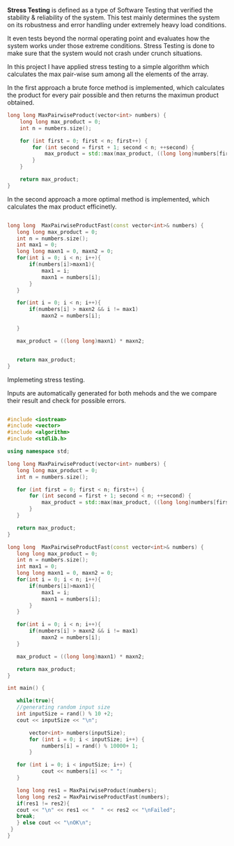 
**Stress Testing** is defined as a type of Software Testing that verified the stability & reliability of the system. This test mainly determines the system on its robustness and error handling under extremely heavy load conditions.

It even tests beyond the normal operating point and evaluates how the system works under those extreme conditions. Stress Testing is done to make sure that the system would not crash under crunch situations.

In this project I have applied stress testing to a simple algorithm which calculates the max pair-wise sum among all the elements of the array.

In the first approach a brute force method is implemented, which calculates the product for every pair possible and then returns the maximun product obtained.

```c++
long long MaxPairwiseProduct(vector<int> numbers) {
    long long max_product = 0;
    int n = numbers.size();

    for (int first = 0; first < n; first++) {
        for (int second = first + 1; second < n; ++second) {
            max_product = std::max(max_product, ((long long)numbers[first] * numbers[second]));
        }
    }

    return max_product;
}
```

In the second approach a more optimal method is implemented, which calculates the max product efficinetly.
 
 ```c++
 
long long  MaxPairwiseProductFast(const vector<int>& numbers) {
    long long max_product = 0;
    int n = numbers.size();
	int max1 = 0; 
	long long maxn1 = 0, maxn2 = 0;
	for(int i = 0; i < n; i++){
		if(numbers[i]>maxn1){
			max1 = i;
			maxn1 = numbers[i];
		}
	}

	for(int i = 0; i < n; i++){
		if(numbers[i] > maxn2 && i != max1)
			maxn2 = numbers[i];

	}

	max_product = ((long long)maxn1) * maxn2;


    return max_product;
} 
```

 Implemeting stress testing.
 
 Inputs are automatically generated for both mehods and the we compare their result and check for possible errors.
 
 ```c++
 
#include <iostream>
#include <vector>
#include <algorithm>
#include <stdlib.h>

using namespace std;

long long MaxPairwiseProduct(vector<int> numbers) {
    long long max_product = 0;
    int n = numbers.size();

    for (int first = 0; first < n; first++) {
        for (int second = first + 1; second < n; ++second) {
            max_product = std::max(max_product, ((long long)numbers[first] * numbers[second]));
        }
    }

    return max_product;
}

long long  MaxPairwiseProductFast(const vector<int>& numbers) {
    long long max_product = 0;
    int n = numbers.size();
	int max1 = 0; 
	long long maxn1 = 0, maxn2 = 0;
	for(int i = 0; i < n; i++){
		if(numbers[i]>maxn1){
			max1 = i;
			maxn1 = numbers[i];
		}
	}

	for(int i = 0; i < n; i++){
		if(numbers[i] > maxn2 && i != max1)
			maxn2 = numbers[i];
	}

	max_product = ((long long)maxn1) * maxn2;

    return max_product;
}

int main() {

	while(true){
	//generating random input size
	int inputSize = rand() % 10 +2;
	cout << inputSize << "\n";

    	vector<int> numbers(inputSize);
    	for (int i = 0; i < inputSize; i++) {
        	numbers[i] = rand() % 10000+ 1;
    	}

	for (int i = 0; i < inputSize; i++) {
	        cout << numbers[i] << " ";
	}

	long long res1 = MaxPairwiseProduct(numbers);
	long long res2 = MaxPairwiseProductFast(numbers);
	if(res1 != res2){
	cout << "\n" << res1 << "  " << res2 << "\nFailed";
	break;	
   	} else cout << "\nOK\n";
  }
}
 
 ```
 
